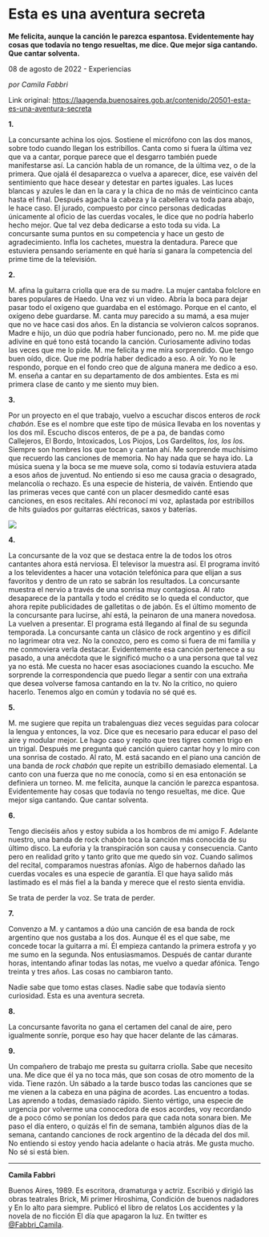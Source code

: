 # Esta es una aventura secreta

**Me felicita, aunque la canción le parezca espantosa. Evidentemente hay cosas que todavía no tengo resueltas, me dice. Que mejor siga cantando. Que cantar solventa.**

08 de agosto de 2022 - Experiencias

_por Camila Fabbri_

Link original: https://laagenda.buenosaires.gob.ar/contenido/20501-esta-es-una-aventura-secreta



**1.**




La concursante achina los ojos. Sostiene el micrófono con las dos manos, sobre todo cuando llegan los estribillos. Canta como si fuera la última vez que va a cantar, porque parece que el desgarro también puede manifestarse así. La canción habla de un romance, de la última vez, o de la primera. Que ojalá él desaparezca o vuelva a aparecer, dice, ese vaivén del sentimiento que hace desear y detestar en partes iguales. Las luces blancas y azules le dan en la cara y la chica de no más de veinticinco canta hasta el final. Después agacha la cabeza y la cabellera va toda para abajo, le hace caso. El jurado, compuesto por cinco personas dedicadas únicamente al oficio de las cuerdas vocales, le dice que no podría haberlo hecho mejor. Que tal vez deba dedicarse a esto toda su vida. La concursante suma puntos en su competencia y hace un gesto de agradecimiento. Infla los cachetes, muestra la dentadura. Parece que estuviera pensando seriamente en qué haría si ganara la competencia del prime time de la televisión.




**2.**




M. afina la guitarra criolla que era de su madre. La mujer cantaba folclore en bares populares de Haedo. Una vez vi un video. Abría la boca para dejar pasar todo el oxígeno que guardaba en el estómago. Porque en el canto, el oxígeno debe guardarse. M. canta muy parecido a su mamá, a esa mujer que no ve hace casi dos años. En la distancia se volvieron calcos sopranos. Madre e hijo, un dúo que podría haber funcionado, pero no. M. me pide que adivine en qué tono está tocando la canción. Curiosamente adivino todas las veces que me lo pide. M. me felicita y me mira sorprendido. Que tengo buen oído, dice. Que me podría haber dedicado a eso. A oír. Yo no le respondo, porque en el fondo creo que de alguna manera me dedico a eso. M. enseña a cantar en su departamento de dos ambientes. Esta es mi primera clase de canto y me siento muy bien.




**3.**




Por un proyecto en el que trabajo, vuelvo a escuchar discos enteros de *rock chabón*. Ese es el nombre que este tipo de música llevaba en los noventas y los dos mil. Escucho discos enteros, de pe a pa, de bandas como Callejeros, El Bordo, Intoxicados, Los Piojos, Los Gardelitos, *los, los los.* Siempre son hombres los que tocan y cantan ahí. Me sorprende muchísimo que recuerdo las canciones de memoria. No hay nada que se haya ido. La música suena y la boca se me mueve sola, como si todavía estuviera atada a esos años de juventud. No entiendo si eso me causa gracia o desagrado, melancolía o rechazo. Es una especie de histeria, de vaivén. Entiendo que las primeras veces que canté con un placer desmedido canté esas canciones, en esos recitales. Ahí reconocí mi voz, aplastada por estribillos de hits guiados por guitarras eléctricas, saxos y baterías.




![](https://cdn.feater.me/files/images/321128/748c4522-37b4-473d-a12e-2e0c88fbefcd.jpg)




**4.**




La concursante de la voz que se destaca entre la de todos los otros cantantes ahora está nerviosa. El televisor la muestra así. El programa invitó a los televidentes a hacer una votación telefónica para que elijan a sus favoritos y dentro de un rato se sabrán los resultados. La concursante muestra el nervio a través de una sonrisa muy contagiosa. Al rato desaparece de la pantalla y todo el crédito se lo queda el conductor, que ahora repite publicidades de galletitas o de jabón. Es el último momento de la concursante para lucirse, ahí está, la peinaron de una manera novedosa. La vuelven a presentar. El programa está llegando al final de su segunda temporada. La concursante canta un clásico de rock argentino y es difícil no lagrimear otra vez. No la conozco, pero es como si fuera de mi familia y me conmoviera verla destacar. Evidentemente esa canción pertenece a su pasado, a una anécdota que le significó mucho o a una persona que tal vez ya no está. Me cuesta no hacer esas asociaciones cuando la escucho. Me sorprende la correspondencia que puedo llegar a sentir con una extraña que desea volverse famosa cantando en la tv. No la critico, no quiero hacerlo. Tenemos algo en común y todavía no sé qué es.




**5.**




M. me sugiere que repita un trabalenguas diez veces seguidas para colocar la lengua y entonces, la voz. Dice que es necesario para educar el paso del aire y modular mejor. Le hago caso y repito que tres tigres comen trigo en un trigal. Después me pregunta qué canción quiero cantar hoy y lo miro con una sonrisa de costado. Al rato, M. está sacando en el piano una canción de una banda de *rock chabón* que repite un estribillo demasiado elemental. La canto con una fuerza que no me conocía, como si en esa entonación se definiera un torneo. M. me felicita, aunque la canción le parezca espantosa. Evidentemente hay cosas que todavía no tengo resueltas, me dice. Que mejor siga cantando. Que cantar solventa.




**6.**




Tengo dieciséis años y estoy subida a los hombros de mi amigo F. Adelante nuestro, una banda de rock chabón toca la canción más conocida de su último disco. La euforia y la transpiración son causa y consecuencia. Canto pero en realidad grito y tanto grito que me quedo sin voz. Cuando salimos del recital, comparamos nuestras afonías. Algo de habernos dañado las cuerdas vocales es una especie de garantía. El que haya salido más lastimado es el más fiel a la banda y merece que el resto sienta envidia.




Se trata de perder la voz. Se trata de perder.




**7.**




Convenzo a M. y cantamos a dúo una canción de esa banda de rock argentino que nos gustaba a los dos. Aunque él es el que sabe, me concede tocar la guitarra a mí. Él empieza cantando la primera estrofa y yo me sumo en la segunda. Nos entusiasmamos. Después de cantar durante horas, intentando afinar todas las notas, me vuelvo a quedar afónica. Tengo treinta y tres años. Las cosas no cambiaron tanto.




Nadie sabe que tomo estas clases. Nadie sabe que todavía siento curiosidad. Esta es una aventura secreta.




**8.**




La concursante favorita no gana el certamen del canal de aire, pero igualmente sonríe, porque eso hay que hacer delante de las cámaras.




**9.**




Un compañero de trabajo me presta su guitarra criolla. Sabe que necesito una. Me dice que él ya no toca más, que son cosas de otro momento de la vida. Tiene razón. Un sábado a la tarde busco todas las canciones que se me vienen a la cabeza en una página de acordes. Las encuentro a todas. Las aprendo a todas, demasiado rápido. Siento vértigo, una especie de urgencia por volverme una conocedora de esos acordes, voy recordando de a poco cómo se ponían los dedos para que cada nota sonara bien. Me paso el día entero, o quizás el fin de semana, también algunos días de la semana, cantando canciones de rock argentino de la década del dos mil. No entiendo si estoy yendo hacia adelante o hacia atrás. Me gusta mucho. No sé si está bien.




---




**Camila Fabbri**




Buenos Aires, 1989. Es escritora, dramaturga y actriz. Escribió y dirigió las obras teatrales Brick, Mi primer Hiroshima, Condición de buenos nadadores y En lo alto para siempre. Publicó el libro de relatos Los accidentes y la novela de no ficción El día que apagaron la luz. En twitter es [@Fabbri\_Camila](https://twitter.com/fabbri_camila).



